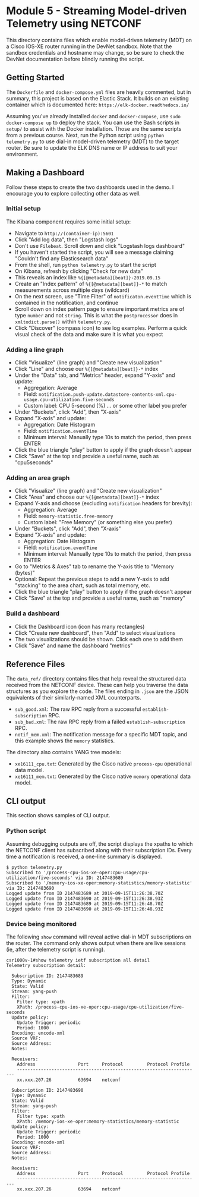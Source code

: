 # Module 5 - Streaming Model-driven Telemetry using NETCONF
This directory contains files which enable model-driven telemetry (MDT)
on a Cisco IOS-XE router running in the DevNet sandbox. Note that
the sandbox credentials and hostname may change, so be sure to
check the DevNet documentation before blindly running the script.

## Getting Started
The `Dockerfile` and `docker-compose.yml` files are heavily commented, but
in summary, this project is based on the Elastic Stack. It builds on
an existing container which is documented here:
`https://elk-docker.readthedocs.io/`

Assuming you've already installed `docker` and `docker-compose`, 
use `sudo docker-compose up` to deploy the stack. You can use
the Bash scripts in `setup/` to assist with the Docker installation.
Those are the same scripts from a previous course. Next, run the
Python script using `python telemetry.py` to use dial-in
model-driven telemetry (MDT) to the target router. Be sure to
update the ELK DNS name or IP address to suit your environment.

## Making a Dashboard
Follow these steps to create the two dashboards used in the demo.
I encourage you to explore collecting other data as well.

### Initial setup
The Kibana component requires some initial setup:

  - Navigate to `http://(container-ip):5601`
  - Click "Add log data", then "Logstash logs"
  - Don't use `Filebeat`. Scroll down and click "Logstash logs dashboard"
  - If you haven't started the script, you will see a message
    claiming "Couldn't find any Elasticsearch data"
  - From the shell, run `python telemetry.py` to start the script
  - On Kibana, refresh by clicking "Check for new data"
  - This reveals an index like `%{[@metadata][beat]}-2019.09.15`
  - Create an "Index pattern" of `%{[@metadata][beat]}-*`
    to match measurements across multiple days (wildcard)
  - On the next screen, use "Time Filter" of `notificaton.eventTime` which
    is contained in the notification, and continue
  - Scroll down on index pattern page to ensure important metrics are
    of type `number` and not `string`. This is what the `postprocessor` does
    in `xmltodict.parse()` within `telemetry.py`.
  - Click "Discover" (compass icon) to see log examples. Perform a quick
    visual check of the data and make sure it is what you expect

### Adding a line graph
  - Click "Visualize" (line graph) and "Create new visualization"
  - Click "Line" and choose our `%{[@metadata][beat]}-*` index
  - Under the "Data" tab, and "Metrics" header, expand "Y-axis" and update:
    - Aggregation: Average
    - Field: `notification.push-update.datastore-contents-xml.cpu-usage.cpu-utilization.five-seconds`
    - Custom label: CPU 5-second (%) ... or some other label you prefer
  - Under "Buckets", click "Add", then "X-axis"
  - Expand "X-axis" and update:
    - Aggregation: Date Histogram
    - Field: `notification.eventTime`
    - Minimum interval: Manually type 10s to match the period, then press ENTER
  - Click the blue triangle "play" button to apply if the graph doesn't appear
  - Click "Save" at the top and provide a useful name, such as "cpu5seconds"

### Adding an area graph
  - Click "Visualize" (line graph) and "Create new visualization"
  - Click "Area" and choose our `%{[@metadata][beat]}-*` index
  - Expand Y-axis and choose (excluding `notification` headers for brevity):
    - Aggregation: Average
    - Field: `memory-statistic.free-memory`
    - Custom label: "Free Memory" (or something else you prefer)
  - Under "Buckets", click "Add", then "X-axis"
  - Expand "X-axis" and update:
    - Aggregation: Date Histogram
    - Field: `notification.eventTime`
    - Minimum interval: Manually type 10s to match the period, then press ENTER
  - Go to "Metrics & Axes" tab to rename the Y-axis title to "Memory (bytes)"
  - Optional: Repeat the previous steps to add a new Y-axis to add
    "stacking" to the area chart, such as total memory, etc.
  - Click the blue triangle "play" button to apply if the graph doesn't appear
  - Click "Save" at the top and provide a useful name, such as "memory"

### Build a dashboard
  - Click the Dashboard icon (icon has many rectangles)
  - Click "Create new dashboard", then "Add" to select visualizations
  - The two visualizations should be shown. Click each one to add them
  - Click "Save" and name the dashboard "metrics"

## Reference Files
The `data_ref/` directory contains files that help reveal the structured
data received from the NETCONF device. These can help you traverse the
data structures as you explore the code. The files ending in `.json` are
the JSON equivalents of their similarly-named XML counterparts.
  * `sub_good.xml`: The raw RPC reply from a successful
    `establish-subscription` RPC.
  * `sub_bad.xml`: The raw RPC reply from a failed
    `establish-subscription` RPC.
  * `notif_mem.xml`: The notification message for a specific MDT topic,
    and this example shows the `memory` statistics.

The directory also contains YANG tree models:
  * `xe16111_cpu.txt`: Generated by the Cisco native `process-cpu`
    operational data model.
  * `xe16111_mem.txt`: Generated by the Cisco native `memory`
    operational data model.

## CLI output
This section shows samples of CLI output.

### Python script
Assuming debugging outputs are off, the script displays the xpaths to which
the NETCONF client has subscribed along with their subscription IDs. Every
time a notification is received, a one-line summary is displayed.

```
$ python telemetry.py 
Subscribed to '/process-cpu-ios-xe-oper:cpu-usage/cpu-utilization/five-seconds' via ID: 2147483689
Subscribed to '/memory-ios-xe-oper:memory-statistics/memory-statistic' via ID: 2147483690
Logged update from ID 2147483689 at 2019-09-15T11:26:38.70Z
Logged update from ID 2147483690 at 2019-09-15T11:26:38.93Z
Logged update from ID 2147483689 at 2019-09-15T11:26:48.70Z
Logged update from ID 2147483690 at 2019-09-15T11:26:48.93Z
```

### Device being monitored
The following `show` command will reveal active dial-in MDT subscriptions
on the router. The command only shows output when there are live sessions
(ie, after the telemetry script is running).

```
csr1000v-1#show telemetry ietf subscription all detail
Telemetry subscription detail:

  Subscription ID: 2147483689
  Type: Dynamic
  State: Valid
  Stream: yang-push
  Filter:
    Filter type: xpath
    XPath: /process-cpu-ios-xe-oper:cpu-usage/cpu-utilization/five-seconds
  Update policy:
    Update Trigger: periodic
    Period: 1000
  Encoding: encode-xml
  Source VRF:
  Source Address:
  Notes:

  Receivers:
    Address                Port     Protocol         Protocol Profile
    ---------------------------------------------------------------------
    xx.xxx.207.26          63694    netconf

  Subscription ID: 2147483690
  Type: Dynamic
  State: Valid
  Stream: yang-push
  Filter:
    Filter type: xpath
    XPath: /memory-ios-xe-oper:memory-statistics/memory-statistic
  Update policy:
    Update Trigger: periodic
    Period: 1000
  Encoding: encode-xml
  Source VRF:
  Source Address:
  Notes:

  Receivers:
    Address                Port     Protocol         Protocol Profile
    ---------------------------------------------------------------------
    xx.xxx.207.26          63694    netconf
```
